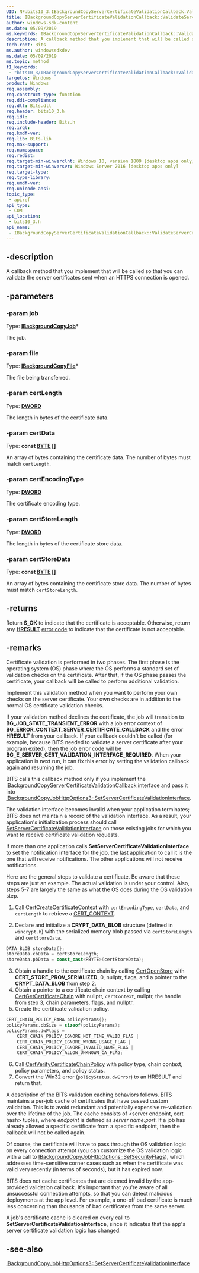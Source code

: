 ```yaml
---
UID: NF:bits10_3.IBackgroundCopyServerCertificateValidationCallback.ValidateServerCertificate
title: IBackgroundCopyServerCertificateValidationCallback::ValidateServerCertificate
author: windows-sdk-content
ms.date: 05/09/2019
ms.keywords: IBackgroundCopyServerCertificateValidationCallback::ValidateServerCertificate
description: A callback method that you implement that will be called so that you can validate the server certificates sent when an HTTPS connection is opened.
tech.root: Bits
ms.author: windowssdkdev
ms.date: 05/09/2019
ms.topic: method
f1_keywords: 
 - "bits10_3/IBackgroundCopyServerCertificateValidationCallback::ValidateServerCertificate"
targetos: Windows
product: Windows
req.assembly: 
req.construct-type: function
req.ddi-compliance: 
req.dll: Bits.dll
req.header: bits10_3.h
req.idl: 
req.include-header: Bits.h
req.irql: 
req.kmdf-ver: 
req.lib: Bits.lib
req.max-support: 
req.namespace: 
req.redist: 
req.target-min-winverclnt: Windows 10, version 1809 [desktop apps only]
req.target-min-winversvr: Windows Server 2016 [desktop apps only]
req.target-type: 
req.type-library: 
req.umdf-ver: 
req.unicode-ansi: 
topic_type:
 - apiref
api_type:
 - COM
api_location:
 - bits10_3.h
api_name:
 - IBackgroundCopyServerCertificateValidationCallback::ValidateServerCertificate
---
```


## -description
A callback method that you implement that will be called so that you can validate the server certificates sent when an HTTPS connection is opened.

## -parameters

### -param job
Type: **[IBackgroundCopyJob](/windows/desktop/api/bits/nn-bits-ibackgroundcopyjob)\***

The job.

### -param file
Type: **[IBackgroundCopyFile](/windows/desktop/api/bits/nn-bits-ibackgroundcopyfile)\***

The file being transferred.

### -param certLength
Type: **[DWORD](/windows/desktop/winprog/windows-data-types)**

The length in bytes of the certificate data.

### -param certData
Type: **const [BYTE](/windows/desktop/winprog/windows-data-types) \[\]**

An array of bytes containing the certificate data. The number of bytes must match `certLength`.

### -param certEncodingType
Type: **[DWORD](/windows/desktop/winprog/windows-data-types)**

The certificate encoding type.

### -param certStoreLength
Type: **[DWORD](/windows/desktop/winprog/windows-data-types)**

The length in bytes of the certificate store data.

### -param certStoreData
Type: **const [BYTE](/windows/desktop/winprog/windows-data-types) \[\]**

An array of bytes containing the certificate store data. The number of bytes must match `certStoreLength`.

## -returns
Return **S_OK** to indicate that the certificate is acceptable. Otherwise, return any [**HRESULT**](/windows/desktop/com/structure-of-com-error-codes) [error code](/windows/desktop/com/com-error-codes-10) to indicate that the certificate is not acceptable.

## -remarks
Certificate validation is performed in two phases. The first phase is the operating system (OS) phase where the OS performs a standard set of validation checks on the certificate. After that, if the OS phase passes the certificate, your callback will be called to perform additional validation.

Implement this validation method when you want to perform your own checks on the server certificate. Your own checks are in addition to the normal OS certificate validation checks.

If your validation method declines the certificate, the job will transition to **BG_JOB_STATE_TRANSIENT_ERROR** with a job error context of **BG_ERROR_CONTEXT_SERVER_CERTIFICATE_CALLBACK** and the error **HRESULT** from your callback. If your callback couldn't be called (for example, because BITS needed to validate a server certificate after your program exited), then the job error code will be **BG_E_SERVER_CERT_VALIDATION_INTERFACE_REQUIRED**. When your application is next run, it can fix this error by setting the validation callback again and resuming the job.

BITS calls this callback method only if you implement the [IBackgroundCopyServerCertificateValidationCallback](/windows/desktop/api/bits10_3/nn-bits10_3-ibackgroundcopyservercertificatevalidationcallback) interface and pass it into [IBackgroundCopyJobHttpOptions3::SetServerCertificateValidationInterface](/windows/desktop/api/bits10_3/nf-bits10_3-ibackgroundcopyjobhttpoptions3-setservercertificatevalidationinterface).

The validation interface becomes invalid when your application terminates; BITS does not maintain a record of the validation interface. As a result, your application's initialization process should call [SetServerCertificateValidationInterface](/windows/desktop/api/bits10_3/nf-bits10_3-ibackgroundcopyjobhttpoptions3-setservercertificatevalidationinterface) on those existing jobs for which you want to receive certificate validation requests.

If more than one application calls **SetServerCertificateValidationInterface** to set the notification interface for the job, the last application to call it is the one that will receive notifications. The other applications will not receive notifications.

Here are the general steps to validate a certificate. Be aware that these steps are just an example. The actual validation is under your control. Also, steps 5-7 are largely the same as what the OS does during the OS validation step.

1. Call [CertCreateCertificateContext](/windows/desktop/api/wincrypt/nf-wincrypt-certcreatecertificatecontext) with `certEncodingType`, `certData`, and `certLength` to retrieve a [CERT_CONTEXT](/windows/desktop/api/wincrypt/ns-wincrypt-cert_context).

2. Declare and initialize a **CRYPT_DATA_BLOB** structure (defined in `wincrypt.h`) with the serialized memory blob passed via `certStoreLength` and `certStoreData`.

```cpp
DATA_BLOB storeData{};
storeData.cbData = certStoreLength;
storeData.pbData = const_cast<PBYTE>(certStoreData);
```

3. Obtain a handle to the certificate chain by calling [CertOpenStore](/windows/desktop/api/wincrypt/nf-wincrypt-certopenstore) with **CERT_STORE_PROV_SERIALIZED**, 0, nullptr, flags, and a pointer to the **CRYPT_DATA_BLOB** from step 2.
4. Obtain a pointer to a certificate chain context by calling [CertGetCertificateChain](/windows/desktop/api/wincrypt/nf-wincrypt-certgetcertificatechain) with nullptr, `certContext`, nullptr, the handle from step 3, chain parameters, flags, and nullptr.
5. Create the certificate validation policy.

```cpp
CERT_CHAIN_POLICY_PARA policyParams{};
policyParams.cbSize = sizeof(policyParams);
policyParams.dwFlags =
    CERT_CHAIN_POLICY_IGNORE_NOT_TIME_VALID_FLAG |
    CERT_CHAIN_POLICY_IGNORE_WRONG_USAGE_FLAG |
    CERT_CHAIN_POLICY_IGNORE_INVALID_NAME_FLAG |
    CERT_CHAIN_POLICY_ALLOW_UNKNOWN_CA_FLAG;
```

6. Call [CertVerifyCertificateChainPolicy](/windows/desktop/api/wincrypt/nf-wincrypt-certverifycertificatechainpolicy) with policy type, chain context, policy parameters, and policy status.
7. Convert the Win32 error (`policyStatus.dwError`) to an HRESULT and return that.

A description of the BITS validation caching behaviors follows. BITS maintains a per-job cache of certificates that have passed custom validation. This is to avoid redundant and potentially expensive re-validation over the lifetime of the job. The cache consists of \<server endpoint, cert hash\> tuples, where *endpoint* is defined as *server name:port*. If a job has already allowed a specific certificate from a specific endpoint, then the callback will not be called again.

Of course, the certificate will have to pass through the OS validation logic on every connection attempt (you can customize the OS validation logic with a call to [IBackgroundCopyJobHttpOptions::SetSecurityFlags](/windows/desktop/api/bits2_5/nf-bits2_5-ibackgroundcopyjobhttpoptions-setsecurityflags)), which addresses time-sensitive corner cases such as when the certificate was valid very recently (in terms of seconds), but it has expired now.

BITS does not cache certificates that are deemed invalid by the app-provided validation callback. It's important that you're aware of all unsuccessful connection attempts, so that you can detect malicious deployments at the app level. For example, a one-off bad certificate is much less concerning than thousands of bad certificates from the same server.

A job's certificate cache is cleared on every call to **SetServerCertificateValidationInterface**, since it indicates that the app's server certificate validation logic has changed.

## -see-also
[IBackgroundCopyJobHttpOptions3::SetServerCertificateValidationInterface](/windows/desktop/api/bits10_3/nf-bits10_3-ibackgroundcopyjobhttpoptions3-setservercertificatevalidationinterface)
